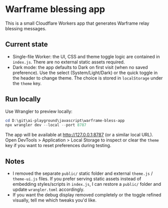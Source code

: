 # Warframe blessing app

This is a small Cloudflare Workers app that generates Warframe relay blessing messages.

Current state
-------------

- Single-file Worker: the UI, CSS and theme toggle logic are contained in `index.js`. There are no external static assets required.
- Dark mode: the app defaults to Dark on first visit (when no saved preference). Use the select (System/Light/Dark) or the quick toggle in the header to change theme. The choice is stored in `localStorage` under the `theme` key.

Run locally
-----------

Use Wrangler to preview locally:

```powershell
cd D:\git\ai-playground\javascript\warframe-bless-app
npx wrangler dev --local --port 8787
```

The app will be available at <http://127.0.0.1:8787> (or a similar local URL). Open DevTools > Application > Local Storage to inspect or clear the `theme` key if you want to reset preferences during testing.

Notes
-----

- I removed the separate `public/` static folder and external `theme.js` / `theme-ui.js` files. If you prefer serving static assets instead of embedding styles/scripts in `index.js`, I can restore a `public/` folder and update `wrangler.toml` accordingly.
- If you want the debug display removed completely or the toggle refined visually, tell me which tweaks you'd like.
